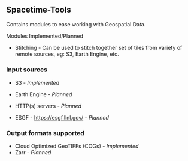 ## Spacetime-Tools

Contains modules to ease working with Geospatial Data.



Modules Implemented/Planned

* Stitching - Can be used to stitch together set of tiles from variety of remote sources, eg: S3, Earth Engine, etc.



### Input sources

* S3 - *Implemented*

* Earth Engine - *Planned*

* HTTP(s) servers - *Planned*

* ESGF - https://esgf.llnl.gov/ - *Planned*



### Output formats supported

* Cloud Optimized GeoTIFFs (COGs) - *Implemented*
* Zarr - *Planned*